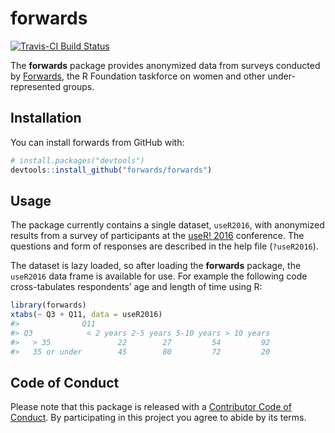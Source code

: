 
<!-- README.md is generated from README.Rmd. Please edit that file -->

# forwards

[![Travis-CI Build
Status](https://travis-ci.org/forwards/forwards.svg?branch=master)](https://travis-ci.org/forwards/forwards)

The **forwards** package provides anonymized data from surveys conducted
by [Forwards](https://forwards.github.io/), the R Foundation taskforce
on women and other under-represented groups.

## Installation

You can install forwards from GitHub with:

``` r
# install.packages("devtools")
devtools::install_github("forwards/forwards")
```

## Usage

The package currently contains a single dataset, `useR2016`, with
anonymized results from a survey of participants at the
[useR\! 2016](https://www.r-project.org/useR-2016/) conference. The
questions and form of responses are described in the help file
(`?useR2016`).

The dataset is lazy loaded, so after loading the **forwards** package,
the `useR2016` data frame is available for use. For example the
following code cross-tabulates respondents’ age and length of time using
R:

``` r
library(forwards)
xtabs(~ Q3 + Q11, data = useR2016)
#>              Q11
#> Q3            < 2 years 2-5 years 5-10 years > 10 years
#>   > 35               22        27         54         92
#>   35 or under        45        80         72         20
```

## Code of Conduct

Please note that this package is released with a [Contributor Code of
Conduct](https://github.com/forwards/forwards/blob/master/CONDUCT.md).
By participating in this project you agree to abide by its terms.
